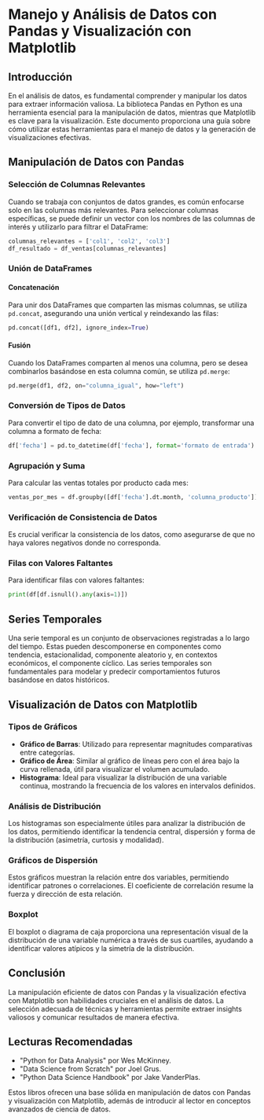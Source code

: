 # Manejo y Análisis de Datos con Pandas y Visualización con Matplotlib

## Introducción

En el análisis de datos, es fundamental comprender y manipular los datos para extraer información valiosa. La biblioteca Pandas en Python es una herramienta esencial para la manipulación de datos, mientras que Matplotlib es clave para la visualización. Este documento proporciona una guía sobre cómo utilizar estas herramientas para el manejo de datos y la generación de visualizaciones efectivas.

## Manipulación de Datos con Pandas

### Selección de Columnas Relevantes

Cuando se trabaja con conjuntos de datos grandes, es común enfocarse solo en las columnas más relevantes. Para seleccionar columnas específicas, se puede definir un vector con los nombres de las columnas de interés y utilizarlo para filtrar el DataFrame:

```python
columnas_relevantes = ['col1', 'col2', 'col3']
df_resultado = df_ventas[columnas_relevantes]
```

### Unión de DataFrames

#### Concatenación

Para unir dos DataFrames que comparten las mismas columnas, se utiliza `pd.concat`, asegurando una unión vertical y reindexando las filas:

```python
pd.concat([df1, df2], ignore_index=True)
```

#### Fusión

Cuando los DataFrames comparten al menos una columna, pero se desea combinarlos basándose en esta columna común, se utiliza `pd.merge`:

```python
pd.merge(df1, df2, on="columna_igual", how="left")
```

### Conversión de Tipos de Datos

Para convertir el tipo de dato de una columna, por ejemplo, transformar una columna a formato de fecha:

```python
df['fecha'] = pd.to_datetime(df['fecha'], format='formato de entrada')
```

### Agrupación y Suma

Para calcular las ventas totales por producto cada mes:

```python
ventas_por_mes = df.groupby([df['fecha'].dt.month, 'columna_producto'])['Cantidad'].sum()
```

### Verificación de Consistencia de Datos

Es crucial verificar la consistencia de los datos, como asegurarse de que no haya valores negativos donde no corresponda.

### Filas con Valores Faltantes

Para identificar filas con valores faltantes:

```python
print(df[df.isnull().any(axis=1)])
```

## Series Temporales

Una serie temporal es un conjunto de observaciones registradas a lo largo del tiempo. Estas pueden descomponerse en componentes como tendencia, estacionalidad, componente aleatorio y, en contextos económicos, el componente cíclico. Las series temporales son fundamentales para modelar y predecir comportamientos futuros basándose en datos históricos.

## Visualización de Datos con Matplotlib

### Tipos de Gráficos

- **Gráfico de Barras**: Utilizado para representar magnitudes comparativas entre categorías.
- **Gráfico de Área**: Similar al gráfico de líneas pero con el área bajo la curva rellenada, útil para visualizar el volumen acumulado.
- **Histograma**: Ideal para visualizar la distribución de una variable continua, mostrando la frecuencia de los valores en intervalos definidos.

### Análisis de Distribución

Los histogramas son especialmente útiles para analizar la distribución de los datos, permitiendo identificar la tendencia central, dispersión y forma de la distribución (asimetría, curtosis y modalidad).

### Gráficos de Dispersión

Estos gráficos muestran la relación entre dos variables, permitiendo identificar patrones o correlaciones. El coeficiente de correlación resume la fuerza y dirección de esta relación.

### Boxplot

El boxplot o diagrama de caja proporciona una representación visual de la distribución de una variable numérica a través de sus cuartiles, ayudando a identificar valores atípicos y la simetría de la distribución.

## Conclusión

La manipulación eficiente de datos con Pandas y la visualización efectiva con Matplotlib son habilidades cruciales en el análisis de datos. La selección adecuada de técnicas y herramientas permite extraer insights valiosos y comunicar resultados de manera efectiva.

## Lecturas Recomendadas

- "Python for Data Analysis" por Wes McKinney.
- "Data Science from Scratch" por Joel Grus.
- "Python Data Science Handbook" por Jake VanderPlas.

Estos libros ofrecen una base sólida en manipulación de datos con Pandas y visualización con Matplotlib, además de introducir al lector en conceptos avanzados de ciencia de datos.